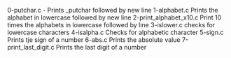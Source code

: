 0-putchar.c - Prints _putchar followed by new line 
1-alphabet.c Prints the alphabet in lowercase followed by new line
2-print_alphabet_x10.c Print 10 times the alphabets in lowercase followed by line
3-islower.c checks for lowercase characters
4-isalpha.c Checks for alphabetic character
5-sign.c Prints tje sign of a number
6-abs.c Prints the absolute value 
7-print_last_digit.c Prints the last digit of a number
